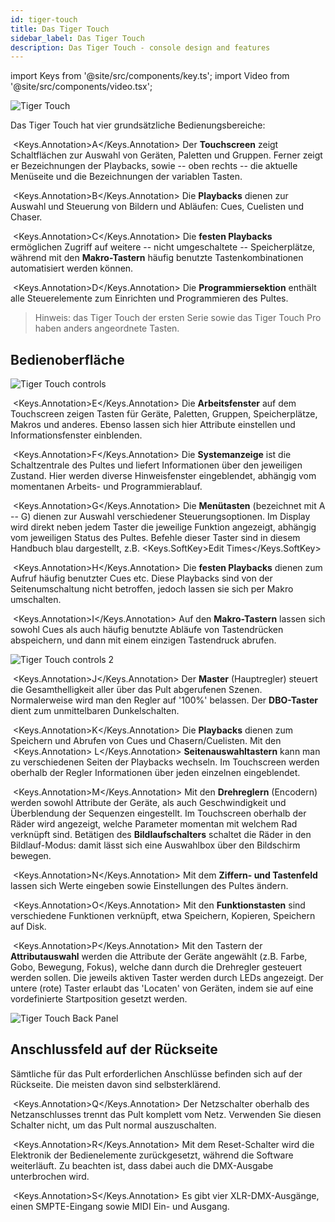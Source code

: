 ```yaml
---
id: tiger-touch
title: Das Tiger Touch
sidebar_label: Das Tiger Touch
description: Das Tiger Touch - console design and features
---
```


import Keys from '@site/src/components/key.ts';
import Video from '@site/src/components/video.tsx';

![Tiger Touch](/docs/images/Tiger-Touch.png)

Das Tiger Touch hat vier grundsätzliche Bedienungsbereiche:

&nbsp;<Keys.Annotation>A</Keys.Annotation> Der **Touchscreen** zeigt Schaltflächen 
zur Auswahl von Geräten, Paletten und Gruppen. Ferner zeigt er Bezeichnungen der 
Playbacks, sowie -- oben rechts -- die aktuelle Menüseite und die Bezeichnungen 
der variablen Tasten.

&nbsp;<Keys.Annotation>B</Keys.Annotation> Die **Playbacks** dienen zur Auswahl 
und Steuerung von Bildern und Abläufen: Cues, Cuelisten und Chaser.

&nbsp;<Keys.Annotation>C</Keys.Annotation> Die **festen Playbacks** ermöglichen 
Zugriff auf weitere -- nicht umgeschaltete -- Speicherplätze, während mit den 
**Makro-Tastern** häufig benutzte Tastenkombinationen automatisiert werden können.

&nbsp;<Keys.Annotation>D</Keys.Annotation> Die **Programmiersektion** enthält alle
Steuerelemente zum Einrichten und Programmieren des Pultes.

> Hinweis: das Tiger Touch der ersten Serie sowie das Tiger Touch Pro
  haben anders angeordnete Tasten.


## Bedienoberfläche

![Tiger Touch controls](/docs/images/Tiger-Touch-controls.png)

&nbsp;<Keys.Annotation>E</Keys.Annotation> Die **Arbeitsfenster** auf dem 
Touchscreen zeigen Tasten für Geräte, Paletten, Gruppen, Speicherplätze, 
Makros und anderes. Ebenso lassen sich hier Attribute einstellen und 
Informationsfenster einblenden.

&nbsp;<Keys.Annotation>F</Keys.Annotation> Die **Systemanzeige** ist die 
Schaltzentrale des Pultes und liefert Informationen über den jeweiligen 
Zustand. Hier werden diverse Hinweisfenster eingeblendet, abhängig vom 
momentanen Arbeits- und Programmierablauf.

&nbsp;<Keys.Annotation>G</Keys.Annotation> Die **Menütasten** (bezeichnet 
mit A -- G) dienen zur Auswahl verschiedener Steuerungsoptionen. Im 
Display wird direkt neben jedem Taster die jeweilige Funktion angezeigt, 
abhängig vom jeweiligen Status des Pultes. Befehle dieser Taster sind in 
diesem Handbuch blau dargestellt, z.B. <Keys.SoftKey>Edit Times</Keys.SoftKey>

&nbsp;<Keys.Annotation>H</Keys.Annotation> Die **festen Playbacks** dienen 
zum Aufruf häufig benutzter Cues etc. Diese Playbacks sind von der 
Seitenumschaltung nicht betroffen, jedoch lassen sie sich per Makro umschalten.

&nbsp;<Keys.Annotation>I</Keys.Annotation> Auf den **Makro-Tastern** lassen sich 
sowohl Cues als auch häufig benutzte Abläufe von Tastendrücken abspeichern, und 
dann mit einem einzigen Tastendruck abrufen.

![Tiger Touch controls 2](/docs/images/Tiger-Touch-controls-2.png)

&nbsp;<Keys.Annotation>J</Keys.Annotation> Der **Master** (Hauptregler) steuert 
die Gesamthelligkeit aller über das Pult abgerufenen Szenen. Normalerweise wird 
man den Regler auf '100%' belassen. Der **DBO-Taster** dient zum unmittelbaren 
Dunkelschalten.

&nbsp;<Keys.Annotation>K</Keys.Annotation> Die **Playbacks** dienen zum Speichern 
und Abrufen von Cues und Chasern/Cuelisten. Mit den &nbsp;<Keys.Annotation>
L</Keys.Annotation> **Seitenauswahltastern** kann man zu verschiedenen Seiten 
der Playbacks wechseln. Im Touchscreen werden oberhalb der Regler Informationen 
über jeden einzelnen eingeblendet.

&nbsp;<Keys.Annotation>M</Keys.Annotation> Mit den **Drehreglern** (Encodern) 
werden sowohl Attribute der Geräte, als auch Geschwindigkeit und Überblendung 
der Sequenzen eingestellt. Im Touchscreen oberhalb der Räder wird angezeigt, 
welche Parameter momentan mit welchem Rad verknüpft sind. Betätigen des 
**Bildlaufschalters** schaltet die Räder in den Bildlauf-Modus: damit lässt 
sich eine Auswahlbox über den Bildschirm bewegen.

&nbsp;<Keys.Annotation>N</Keys.Annotation> Mit dem **Ziffern- und Tastenfeld** 
lassen sich Werte eingeben sowie Einstellungen des Pultes ändern.

&nbsp;<Keys.Annotation>O</Keys.Annotation> Mit den **Funktionstasten** sind 
verschiedene Funktionen verknüpft, etwa Speichern, Kopieren, Speichern auf Disk.

&nbsp;<Keys.Annotation>P</Keys.Annotation> Mit den Tastern der **Attributauswahl** 
werden die Attribute der Geräte angewählt (z.B. Farbe, Gobo, Bewegung, Fokus), 
welche dann durch die Drehregler gesteuert werden sollen. Die jeweils aktiven 
Taster werden durch LEDs angezeigt. Der untere (rote) Taster erlaubt das 'Locaten'
von Geräten, indem sie auf eine vordefinierte Startposition gesetzt werden.

![Tiger Touch Back Panel](/docs/images/Tiger-Touch-Back-Panel.png)

## Anschlussfeld auf der Rückseite

Sämtliche für das Pult erforderlichen Anschlüsse befinden sich auf der
Rückseite. Die meisten davon sind selbsterklärend.

&nbsp;<Keys.Annotation>Q</Keys.Annotation> Der Netzschalter oberhalb des 
Netzanschlusses trennt das Pult komplett vom Netz. Verwenden Sie diesen 
Schalter nicht, um das Pult normal auszuschalten.

&nbsp;<Keys.Annotation>R</Keys.Annotation> Mit dem Reset-Schalter wird die 
Elektronik der Bedienelemente zurückgesetzt, während die Software weiterläuft. 
Zu beachten ist, dass dabei auch die DMX-Ausgabe unterbrochen wird.

&nbsp;<Keys.Annotation>S</Keys.Annotation> Es gibt vier XLR-DMX-Ausgänge, 
einen SMPTE-Eingang sowie MIDI Ein- und Ausgang.
